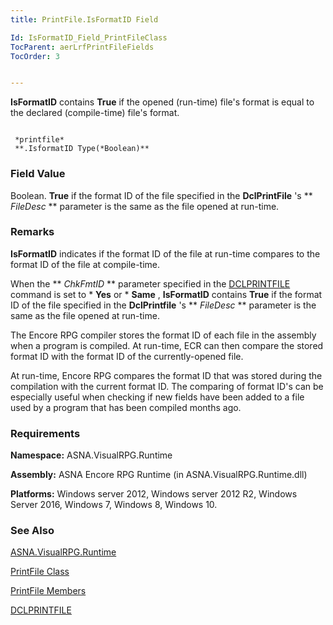 ```yaml
---
title: PrintFile.IsFormatID Field

Id: IsFormatID_Field_PrintFileClass
TocParent: aerLrfPrintFileFields
TocOrder: 3


---
```


**IsFormatID** contains **True** if the opened (run-time) file's format is equal to the declared (compile-time) file's format. 

```

 *printfile* 
 **.IsformatID Type(*Boolean)** 
```

### Field Value
Boolean. **True** if the format ID of the file specified in the **DclPrintFile** 's ** *FileDesc* ** parameter is the same as the file opened at run-time. 

### Remarks
**IsFormatID** indicates if the format ID of the file at run-time compares to the format ID of the file at compile-time. 

When the ** *ChkFmtID* ** parameter specified in the [DCLPRINTFILE](DCLPRINTFILE.html) command is set to * **Yes** or * **Same** , **IsFormatID** contains **True** if the format ID of the file specified in the **DclPrintfile** 's ** *FileDesc* ** parameter is the same as the file opened at run-time. 

The Encore RPG compiler stores the format ID of each file in the assembly when a program is compiled. At run-time, ECR can then compare the stored format ID with the format ID of the currently-opened file. 

At run-time, Encore RPG compares the format ID that was stored during the compilation with the current format ID. The comparing of format ID's can be especially useful when checking if new fields have been added to a file used by a program that has been compiled months ago. 

### Requirements
**Namespace:** ASNA.VisualRPG.Runtime 

**Assembly:** ASNA Encore RPG Runtime (in ASNA.VisualRPG.Runtime.dll) 

**Platforms:** Windows server 2012, Windows server 2012 R2, Windows Server 2016, Windows 7, Windows 8, Windows 10. 

### See Also
[ASNA.VisualRPG.Runtime](ecrLrfRuntimeNamespace.html)

[PrintFile Class](ecrLrfPrintFileClass.html)

[PrintFile Members](ecrLrfPrintFileMembers.html)

[DCLPRINTFILE](DCLPRINTFILE.html) 
